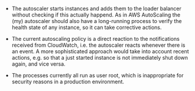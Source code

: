 * The autoscaler starts instances and adds them to the loader balancer without checking if this actually happend. As in AWS AutoScaling the (my) autoscaler should also have a long-running process to verify the health state of any instance, so it can take corrective actions.

* The current autoscaling policy is a direct reaction to the notifications received from CloudWatch, i.e. the autoscaler reacts whenever there is an event. A more sophisticated approach would take into account recent actions, e.g. so that a just started instance is not immediately shut down again, and vice versa.

* The processes currently all run as user root, which is inappropriate for security reasons in a production environment. 